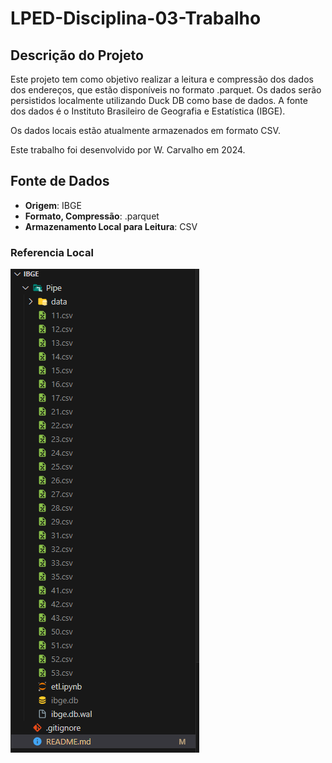 # LPED-Disciplina-03-Trabalho

## Descrição do Projeto
Este projeto tem como objetivo realizar a leitura e compressão dos dados dos endereços, que estão disponíveis no formato .parquet. Os dados serão persistidos localmente utilizando Duck DB como base de dados. A fonte dos dados é o Instituto Brasileiro de Geografia e Estatística (IBGE).

Os dados locais estão atualmente armazenados em formato CSV.

Este trabalho foi desenvolvido por W. Carvalho em 2024.

## Fonte de Dados
- **Origem**: IBGE
- **Formato, Compressão**: .parquet
- **Armazenamento Local para Leitura**: CSV

### Referencia Local
![Versão Local](image.png)

